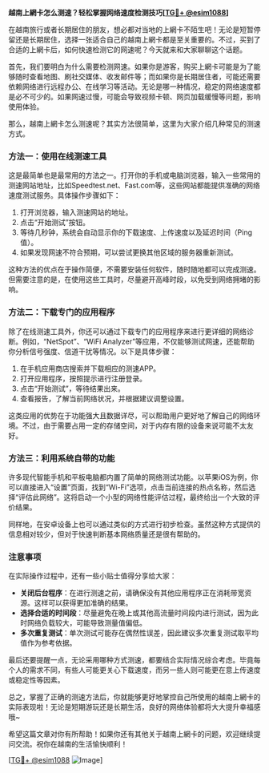 **越南上網卡怎么测速？轻松掌握网络速度检测技巧[[TG💪+ @esim1088](https://t.me/s/esim1088)]**

在越南旅行或者长期居住的朋友，想必都对当地的上網卡不陌生吧！无论是短暂停留还是长期居住，选择一张适合自己的越南上網卡都是至关重要的。不过，买到了合适的上網卡后，如何快速检测它的网速呢？今天就来和大家聊聊这个话题。

首先，我们要明白为什么需要检测网速。如果你是游客，购买上網卡可能是为了能够随时查看地图、刷社交媒体、收发邮件等；而如果你是长期居住者，可能还需要依赖网络进行远程办公、在线学习等活动。无论是哪一种情况，稳定的网络速度都是必不可少的。如果网速过慢，可能会导致视频卡顿、网页加载缓慢等问题，影响使用体验。

那么，越南上網卡怎么测速呢？其实方法很简单，这里为大家介绍几种常见的测速方式。

### 方法一：使用在线测速工具

这是最简单也是最常用的方法之一。打开你的手机或电脑浏览器，输入一些常用的测速网站地址，比如Speedtest.net、Fast.com等，这些网站都能提供准确的网络速度测试服务。具体操作步骤如下：

1. 打开浏览器，输入测速网站的地址。
2. 点击“开始测试”按钮。
3. 等待几秒钟，系统会自动显示你的下载速度、上传速度以及延迟时间（Ping值）。
4. 如果发现网速不符合预期，可以尝试更换其他区域的服务器重新测试。

这种方法的优点在于操作简便，不需要安装任何软件，随时随地都可以完成测速。但需要注意的是，在使用这些工具时，尽量避开高峰时段，以免受到网络拥堵的影响。

### 方法二：下载专门的应用程序

除了在线测速工具外，你还可以通过下载专门的应用程序来进行更详细的网络诊断。例如，“NetSpot”、“WiFi Analyzer”等应用，不仅能够测试网速，还能帮助你分析信号强度、信道干扰等情况。以下是具体步骤：

1. 在手机应用商店搜索并下载相应的测速APP。
2. 打开应用程序，按照提示进行注册登录。
3. 点击“开始测试”，等待结果出来。
4. 查看报告，了解当前网络状况，并根据建议调整设置。

这类应用的优势在于功能强大且数据详尽，可以帮助用户更好地了解自己的网络环境。不过，由于需要占用一定的存储空间，对于内存有限的设备来说可能不太友好。

### 方法三：利用系统自带的功能

许多现代智能手机和平板电脑都内置了简单的网络测试功能。以苹果iOS为例，你可以直接进入“设置”页面，找到“Wi-Fi”选项，点击当前连接的热点名称，然后选择“评估此网络”。这将启动一个小型的网络性能评估过程，最终给出一个大致的评价结果。

同样地，在安卓设备上也可以通过类似的方式进行初步检查。虽然这种方式提供的信息相对较少，但对于快速判断基本网络质量还是很有帮助的。

### 注意事项

在实际操作过程中，还有一些小贴士值得分享给大家：

- **关闭后台程序**：在进行测速之前，请确保没有其他应用程序正在消耗带宽资源。这样可以获得更加准确的结果。
- **选择合适的时间段**：尽量避免在晚上或其他高流量时间段内进行测试，因为此时网络负载较大，可能导致测量值偏低。
- **多次重复测试**：单次测试可能存在偶然性误差，因此建议多次重复测试取平均值作为参考依据。

最后还要提醒一点，无论采用哪种方式测速，都要结合实际情况综合考虑。毕竟每个人的需求不同，有些人可能更关心下载速度，而另一些人则可能更在意上传速度或稳定性等因素。

总之，掌握了正确的测速方法后，你就能够更好地掌控自己所使用的越南上網卡的实际表现啦！无论是短期游玩还是长期生活，良好的网络体验都将大大提升幸福感哦~

希望这篇文章对你有所帮助！如果你还有其他关于越南上網卡的问题，欢迎继续提问交流。祝你在越南的生活愉快顺利！

[[TG💪+ @esim1088](https://t.me/s/esim1088) ![Image](https://i.postimg.cc/4NQfJmqS/Snipaste-2025-05-13-00-14-12.png)]